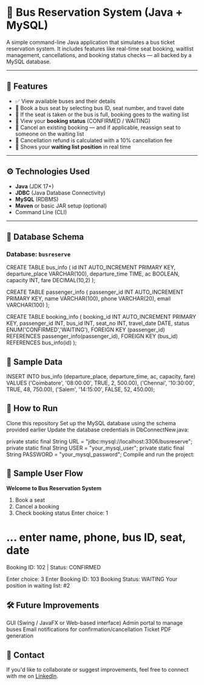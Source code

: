 # 🚌 Bus Reservation System (Java + MySQL)

A simple command-line Java application that simulates a bus ticket reservation system. It includes features like real-time seat booking, waitlist management, cancellations, and booking status checks — all backed by a MySQL database.

---

## 📌 Features

- ✅ View available buses and their details  
- 🎫 Book a bus seat by selecting bus ID, seat number, and travel date  
- 🚫 If the seat is taken or the bus is full, booking goes to the waiting list  
- 📄 View your **booking status** (CONFIRMED / WAITING)  
- 🔁 Cancel an existing booking — and if applicable, reassign seat to someone on the waiting list  
- 💸 Cancellation refund is calculated with a 10% cancellation fee  
- 🔢 Shows your **waiting list position** in real time  

---

## ⚙️ Technologies Used

- **Java** (JDK 17+)
- **JDBC** (Java Database Connectivity)
- **MySQL** (RDBMS)
- **Maven** or basic JAR setup (optional)
- Command Line (CLI)

---

## 🧱 Database Schema

### Database: `busreserve`

CREATE TABLE bus_info (
  id INT AUTO_INCREMENT PRIMARY KEY,
  departure_place VARCHAR(100),
  departure_time TIME,
  ac BOOLEAN,
  capacity INT,
  fare DECIMAL(10,2)
);

CREATE TABLE passenger_info (
  passenger_id INT AUTO_INCREMENT PRIMARY KEY,
  name VARCHAR(100),
  phone VARCHAR(20),
  email VARCHAR(100)
);

CREATE TABLE booking_info (
  booking_id INT AUTO_INCREMENT PRIMARY KEY,
  passenger_id INT,
  bus_id INT,
  seat_no INT,
  travel_date DATE,
  status ENUM('CONFIRMED','WAITING'),
  FOREIGN KEY (passenger_id) REFERENCES passenger_info(passenger_id),
  FOREIGN KEY (bus_id) REFERENCES bus_info(id)
);

## 📂 Sample Data

INSERT INTO bus_info (departure_place, departure_time, ac, capacity, fare)
VALUES
('Coimbatore', '08:00:00', TRUE, 2, 500.00),
('Chennai', '10:30:00', TRUE, 48, 750.00),
('Salem', '14:15:00', FALSE, 52, 450.00);

## 🚀 How to Run
Clone this repository
Set up the MySQL database using the schema provided earlier
Update the database credentials in DbConnectNew.java:

private static final String URL = "jdbc:mysql://localhost:3306/busreserve";
private static final String USER = "your_mysql_user";
private static final String PASSWORD = "your_mysql_password";
Compile and run the project:

## 🧪 Sample User Flow

**Welcome to Bus Reservation System**
1. Book a seat
2. Cancel a booking
3. Check booking status
Enter choice: 1
# ... enter name, phone, bus ID, seat, date
Booking ID: 102 | Status: CONFIRMED

Enter choice: 3
Enter Booking ID: 103
Booking Status: WAITING
Your position in waiting list: #2

## 🛠 Future Improvements
GUI (Swing / JavaFX or Web-based interface)
Admin portal to manage buses
Email notifications for confirmation/cancellation
Ticket PDF generation

## 📩 Contact
If you'd like to collaborate or suggest improvements, feel free to connect with me on <a href="https://www.linkedin.com/in/bhuvanashrisk">LinkedIn</a>.
